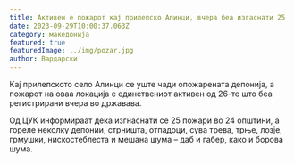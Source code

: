 ```yaml
---
title: Активен е пожарот кај прилепско Алинци, вчера беа изгаснати 25
date: 2023-09-29T10:00:37.063Z
category: македонија
featured: true
featuredImage: ../img/pozar.jpg
author: Вардарски
---
```

<!--StartFragment-->

Кај прилепското село Алинци се уште чади опожарената депонија, а пожарот на оваа локација е единствениот активен од 26-те што беа регистрирани вчера во државава.

Од ЦУК информираат дека изгнаснати се 25 пожари во 24 општини, а гореле неколку депонии, стрништа, отпадоци, сува трева, трње, лозје, грмушки, нискостеблеста и мешана шума – даб и габер, како и борова шума.



<!--EndFragment-->